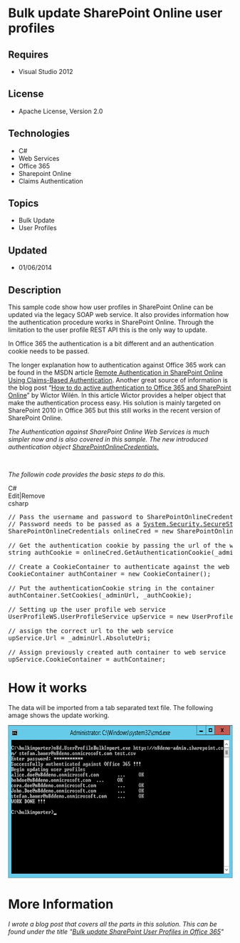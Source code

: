 # Bulk update SharePoint Online user profiles
## Requires
- Visual Studio 2012
## License
- Apache License, Version 2.0
## Technologies
- C#
- Web Services
- Office 365
- Sharepoint Online
- Claims Authentication
## Topics
- Bulk Update
- User Profiles
## Updated
- 01/06/2014
## Description

<p>This sample code show how user profiles in SharePoint Online can be updated via the legacy SOAP web service. It also provides information how the authentication procedure works in SharePoint Online. Through the limitation to the user profile REST API this
 is the only way to update.</p>
<p>In Office 365 the authentication is a bit different and an authentication cookie needs to be passed.</p>
<p>The longer explanation how to authentication against Office 365 work can be found in the MSDN article
<a href="http://msdn.microsoft.com/en-us/library/hh147177(v=office.14).aspx">Remote Authentication in SharePoint Online Using Claims-Based Authentication</a>. Another great source of information is the blog post &ldquo;<a href="http://www.wictorwilen.se/post/How-to-do-active-authentication-to-Office-365-and-SharePoint-Online.aspx">How
 to do active authentication to Office 365 and SharePoint Online</a>&rdquo; by Wictor Wil&eacute;n. In this article Wictor provides a helper object that make the authentication process easy. His solution is mainly targeted on SharePoint 2010 in Office 365 but
 this still works in the recent version of SharePoint Online.</p>
<p><em>The Authentication against SharePoint Online Web Services is much simpler now and is also covered in this sample. The new introduced authentication object
<a href="http://msdn.microsoft.com/en-us/library/microsoft.sharepoint.client.sharepointonlinecredentials.aspx">
SharePointOnlineCredentials.</a>&nbsp;</em></p>
<p>&nbsp;</p>
<p><em>The followin code provides the basic steps to do this.</em></p>
<div class="scriptcode">
<div class="pluginEditHolder" pluginCommand="mceScriptCode">
<div class="title"><span>C#</span></div>
<div class="pluginLinkHolder"><span class="pluginEditHolderLink">Edit</span>|<span class="pluginRemoveHolderLink">Remove</span></div>
<span class="hidden">csharp</span>

<div class="preview">
<pre class="csharp"><span class="cs__com">//&nbsp;Pass&nbsp;the&nbsp;username&nbsp;and&nbsp;password&nbsp;to&nbsp;SharePointOnlineCredentials&nbsp;constructor</span>&nbsp;
<span class="cs__com">//&nbsp;Password&nbsp;needs&nbsp;to&nbsp;be&nbsp;passed&nbsp;as&nbsp;a&nbsp;<a class="libraryLink" href="http://msdn.microsoft.com/en-US/library/System.Security.SecureString.aspx" target="_blank" title="Auto generated link to System.Security.SecureString">System.Security.SecureString</a></span>&nbsp;
SharePointOnlineCredentials&nbsp;onlineCred&nbsp;=&nbsp;<span class="cs__keyword">new</span>&nbsp;SharePointOnlineCredentials(_username,&nbsp;mySecurePassword);&nbsp;
&nbsp;
<span class="cs__com">//&nbsp;Get&nbsp;the&nbsp;authentication&nbsp;cookie&nbsp;by&nbsp;passing&nbsp;the&nbsp;url&nbsp;of&nbsp;the&nbsp;web&nbsp;service</span>&nbsp;
<span class="cs__keyword">string</span>&nbsp;authCookie&nbsp;=&nbsp;onlineCred.GetAuthenticationCookie(_adminUrl);&nbsp;
&nbsp;
<span class="cs__com">//&nbsp;Create&nbsp;a&nbsp;CookieContainer&nbsp;to&nbsp;authenticate&nbsp;against&nbsp;the&nbsp;web&nbsp;service</span>&nbsp;
CookieContainer&nbsp;authContainer&nbsp;=&nbsp;<span class="cs__keyword">new</span>&nbsp;CookieContainer();&nbsp;
&nbsp;
<span class="cs__com">//&nbsp;Put&nbsp;the&nbsp;authenticationCookie&nbsp;string&nbsp;in&nbsp;the&nbsp;container</span>&nbsp;
authContainer.SetCookies(_adminUrl,&nbsp;_authCookie);&nbsp;
&nbsp;
<span class="cs__com">//&nbsp;Setting&nbsp;up&nbsp;the&nbsp;user&nbsp;profile&nbsp;web&nbsp;service</span>&nbsp;
UserProfileWS.UserProfileService&nbsp;upService&nbsp;=&nbsp;<span class="cs__keyword">new</span>&nbsp;UserProfileWS.UserProfileService();&nbsp;
&nbsp;
<span class="cs__com">//&nbsp;assign&nbsp;the&nbsp;correct&nbsp;url&nbsp;to&nbsp;the&nbsp;web&nbsp;service</span>&nbsp;
upService.Url&nbsp;=&nbsp;_adminUrl.AbsoluteUri;&nbsp;
&nbsp;
<span class="cs__com">//&nbsp;Assign&nbsp;previously&nbsp;created&nbsp;auth&nbsp;container&nbsp;to&nbsp;web&nbsp;service</span>&nbsp;
upService.CookieContainer&nbsp;=&nbsp;authContainer;&nbsp;</pre>
</div>
</div>
</div>
<ul>
</ul>
<h1>How it works</h1>
<p>The data will be imported from a tab separated text file. The following amage shows the update working.</p>
<p><img id="106529" src="106529-command-line-import.jpg" alt="" width="676" height="343"></p>
<h1>More Information</h1>
<p><em>I wrote a blog post that covers all the parts in this solution. This can be found under the title &quot;<a href="http://www.n8d.at/blog/bulk-update-sharepoint-user-profiles-in-office-365/">Bulk update SharePoint User Profiles in Office 365</a>&quot;&nbsp;</em></p>
